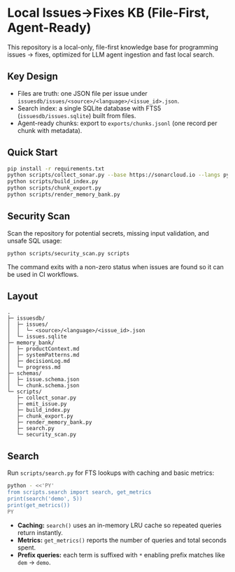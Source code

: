 # Local Issues→Fixes KB (File-First, Agent-Ready)

This repository is a local-only, file-first knowledge base for programming issues → fixes, optimized for LLM agent ingestion and fast local search.

## Key Design
- Files are truth: one JSON file per issue under `issuesdb/issues/<source>/<language>/<issue_id>.json`.
- Search index: a single SQLite database with FTS5 (`issuesdb/issues.sqlite`) built from files.
- Agent-ready chunks: export to `exports/chunks.jsonl` (one record per chunk with metadata).

## Quick Start
```bash
pip install -r requirements.txt
python scripts/collect_sonar.py --base https://sonarcloud.io --langs py --limit 200
python scripts/build_index.py
python scripts/chunk_export.py
python scripts/render_memory_bank.py
```

## Security Scan

Scan the repository for potential secrets, missing input validation, and unsafe SQL usage:

```bash
python scripts/security_scan.py scripts
```

The command exits with a non-zero status when issues are found so it can be used in CI workflows.

## Layout
```
.
├─ issuesdb/
│  ├─ issues/
│  │  └─ <source>/<language>/<issue_id>.json
│  └─ issues.sqlite
├─ memory_bank/
│  ├─ productContext.md
│  ├─ systemPatterns.md
│  ├─ decisionLog.md
│  └─ progress.md
├─ schemas/
│  ├─ issue.schema.json
│  └─ chunk.schema.json
└─ scripts/
   ├─ collect_sonar.py
   ├─ emit_issue.py
   ├─ build_index.py
   ├─ chunk_export.py
   ├─ render_memory_bank.py
   ├─ search.py
   └─ security_scan.py
```

## Search

Run `scripts/search.py` for FTS lookups with caching and basic metrics:

```bash
python - <<'PY'
from scripts.search import search, get_metrics
print(search('demo', 5))
print(get_metrics())
PY
```

- **Caching:** `search()` uses an in-memory LRU cache so repeated queries return instantly.
- **Metrics:** `get_metrics()` reports the number of queries and total seconds spent.
- **Prefix queries:** each term is suffixed with `*` enabling prefix matches like `dem` → `demo`.
